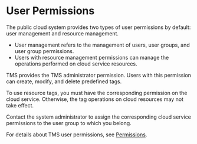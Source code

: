# User Permissions<a name="EN-US_TOPIC_0141727076"></a>

The public cloud system provides two types of user permissions by default: user management and resource management.

-   User management refers to the management of users, user groups, and user group permissions.
-   Users with resource management permissions can manage the operations performed on cloud service resources.

TMS provides the TMS administrator permission. Users with this permission can create, modify, and delete predefined tags.

To use resource tags, you must have the corresponding permission on the cloud service. Otherwise, the tag operations on cloud resources may not take effect.

Contact the system administrator to assign the corresponding cloud service permissions to the user group to which you belong.

For details about TMS user permissions, see  [Permissions](https://docs.otc.t-systems.com/en-us/permissions/index.html).

